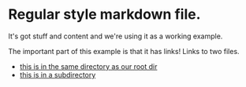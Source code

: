 # Regular style markdown file.

It's got stuff and content and we're using it as a working example.

The important part of this example is that it has links! Links to two files.
* [this is in the same directory as our root dir](linkedto1.md)
* [this is in a subdirectory](subdir/linkedto2.md)

